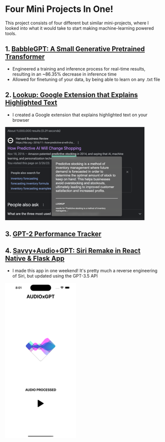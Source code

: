 # Four Mini Projects In One!

This project consists of four different but similar mini-projects, where I looked into what it would take to start making machine-learning powered tools.
<br/>

## 1. [BabbleGPT: A Small Generative Pretrained Transformer](https://github.com/kevbuh/babbleGPT)
* Engineered a training and inference process for real-time results, resulting in an ~86.35% decrease in inference time
* Allowed for finetuning of your data, by being able to learn on any .txt file

## 2. [Lookup: Google Extension that Explains Highlighted Text](https://github.com/kevbuh/lookup)
* I created a Google extension that explains highlighted text on your browser
<img src="https://raw.githubusercontent.com/kevbuh/jarvis/main/Screenshot%202023-03-27%20at%209.43.11%20AM.png" height="300">

## 3. [GPT-2 Performance Tracker](https://github.com/kevbuh/jarvis/blob/main/jarvis/gpt2.py)

## 4. [Savvy+Audio+GPT: Siri Remake in React Native & Flask App](https://github.com/kevbuh/audiogpt)
* I made this app in one weekend! It's pretty much a reverse engineering of Siri, but updated using the GPT-3.5 API
<img src="https://raw.githubusercontent.com/kevbuh/jarvis/main/frontend8am.png" height="500">
